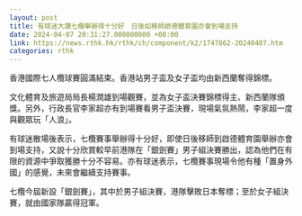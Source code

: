 ```yaml
---
layout: post
title: 有球迷大讚七欖舉辦得十分好　日後如移師啟德體育園亦會到場支持
date: 2024-04-07 20:31:27.000000000 +08:00
link: https://news.rthk.hk/rthk/ch/component/k2/1747862-20240407.htm
categories: rthk
---
```


香港國際七人欖球賽圓滿結束。香港站男子盃及女子盃均由新西蘭奪得錦標。

文化體育及旅遊局局長楊潤雄到場觀賽，並為女子盃決賽錦標得主、新西蘭隊頒獎。另外，行政長官李家超亦有到場賽看男子盃決賽，現場氣氛熱鬧，李家超一度與觀眾玩「人浪」。

有球迷散場後表示，七欖賽事舉辦得十分好，即使日後移師到啟德體育園舉辦亦會到場支持，又說十分欣賞較早前港隊在「銀劍賽」男子組決賽勝出，認為他們在有限的資源中爭取獲勝十分不容易。亦有球迷表示，七欖賽事現場令他有種「置身外國」的感覺，未來會繼續支持賽事。

七欖今屆新設「銀劍賽」，其中於男子組決賽，港隊擊敗日本奪標；至於女子組決賽，就由國家隊贏得冠軍。
